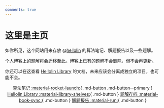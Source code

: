 ```yaml
---
comments: true
---
```


# 这里是主页

如你所见，这个网站用来存放 @[hellolin](https://hellolin.cf/) 的算法笔记、解题报告以及一些题解。

个人博客上的题解将会迁移至此。博客上已有的题解不会删除，但不会再更新。

你还可以在这查看 [Hellolin Library](https://github.com/hellolin-oi/Hellolin-Library/) 的文档，未来应该会分离成独立的项目，也可能不会。

<center>

[算法笔记 :material-rocket-launch:](algo/index.md){ .md-button .md-button--primary }
[Hellolin Library :material-library-shelves:](library/index.md){ .md-button }
[题解存档 :material-book-sync:](solutions/index.md){ .md-button }
[解题报告 :material-run:](report/index.md){ .md-button }

</center>
